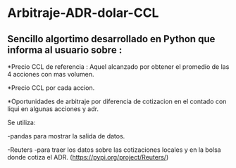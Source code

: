 # Arbitraje-ADR-dolar-CCL
## Sencillo algortimo desarrollado en Python que informa al usuario sobre : 

*Precio CCL de referencia : Aquel alcanzado por obtener el promedio de las 4 acciones con mas volumen.

*Precio CCL por cada accion. 

*Oportunidades de arbitraje por diferencia de cotizacion en el contado con liqui en algunas acciones y adr.


Se utiliza:

-pandas para mostrar la salida de datos.

-Reuters -para traer los datos sobre las cotizaciones locales y en la bolsa donde cotiza el ADR. (https://pypi.org/project/Reuters/)



